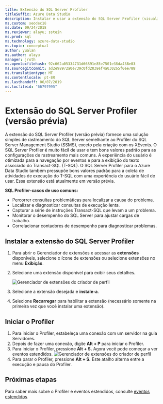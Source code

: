 ```yaml
---
title: Extensão do SQL Server Profiler
titleSuffix: Azure Data Studio
description: Instalar e usar a extensão do SQL Server Profiler (visualização) para o Studio de dados do Azure
ms.custom: seodec18
ms.date: 09/24/2018
ms.reviewer: alayu; sstein
ms.prod: sql
ms.technology: azure-data-studio
ms.topic: conceptual
author: yualan
ms.author: alayu
manager: jroth
ms.openlocfilehash: 92c662a05334731d66891e85e7501e38da438e03
ms.sourcegitcommit: ad2e98972a0e739c0fd2038ef4a030265f0ee788
ms.translationtype: MT
ms.contentlocale: pt-BR
ms.lasthandoff: 06/07/2019
ms.locfileid: "66797995"
---
```

# <a name="sql-server-profiler-extension-preview"></a>Extensão do SQL Server Profiler (versão prévia)

A extensão do SQL Server Profiler (versão prévia) fornece uma solução simples de rastreamento do SQL Server semelhante ao Profiler do SQL Server Management Studio (SSMS), exceto pela criação com os XEvents. O SQL Server Profiler é muito fácil de usar e tem bons valores padrão para as configurações de rastreamento mais comuns. A experiência do usuário é otimizada para a navegação por eventos e para a exibição do texto associado do Transact-SQL (T-SQL). O SQL Server Profiler para o Azure Data Studio também pressupõe bons valores padrão para a coleta de atividades de execução do T-SQL com uma experiência do usuário fácil de usar. Essa extensão está atualmente em versão prévia.

**SQL Profiler-casos de uso comuns:**

- Percorrer consultas problemáticas para localizar a causa do problema.
- Localizar e diagnosticar consultas de execução lenta.
- Capturar a série de instruções Transact-SQL que levam a um problema.
- Monitorar o desempenho do SQL Server para ajustar cargas de trabalho.
- Correlacionar contadores de desempenho para diagnosticar problemas.


## <a name="install-the-sql-server-profiler-extension"></a>Instalar a extensão do SQL Server Profiler

1. Para abrir o Gerenciador de extensões e acessar as **extensões** disponíveis, selecione o ícone de extensões ou selecione extensões no menu **Exibição**.
2. Selecione uma extensão disponível para exibir seus detalhes.

   ![Gerenciador de extensões do criador de perfil](media/extensions/sql-server-profiler-extension/profiler-extension.png)

1. Selecione a extensão desejada e **instale-a**.
2. Selecione **Recarregar** para habilitar a extensão (necessário somente na primeira vez que você instalar uma extensão).

## <a name="start-profiler"></a>Iniciar o Profiler

1. Para iniciar o Profiler, estabeleça uma conexão com um servidor na guia Servidores.
2. Depois de fazer uma conexão, digite **Alt + P** para iniciar o Profiler.
3. Para iniciar o Profiler, pressione **Alt + S.** Agora você pode começar a ver eventos estendidos.
    ![Gerenciador de extensões do criador de perfil](media/extensions/sql-server-profiler-extension/view-profiler.png)    
1. Para parar o Profiler, pressione **Alt + S.** Este atalho alterna entre a execução e pausa do Profiler.

## <a name="next-steps"></a>Próximas etapas

Para saber mais sobre o Profiler e eventos estendidos, consulte [eventos estendidos](https://docs.microsoft.com/sql/relational-databases/extended-events/extended-events).





